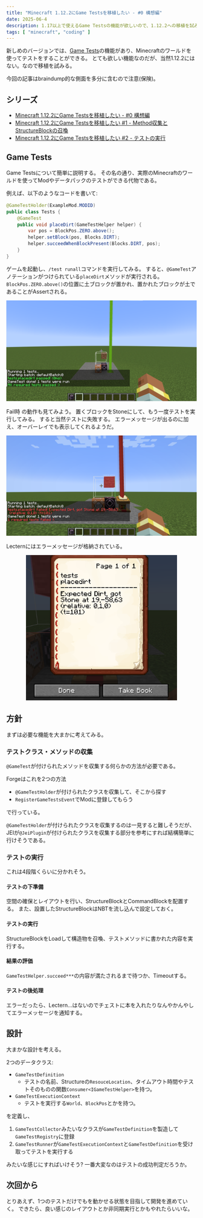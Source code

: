 ```yaml
---
title: "Minecraft 1.12.2にGame Testsを移植したい - #0 構想編"
date: 2025-06-4
description: 1.17以上で使えるGame Testsの機能が欲しいので、1.12.2への移植を試みる
tags: [ "minecraft", "coding" ]
---
```


新しめのバージョンでは、[Game Tests](https://docs.neoforged.net/docs/misc/gametest/)の機能があり、Minecraftのワールドを使ってテストをすることができる。
とても欲しい機能なのだが、当然1.12.2にはない。なので移植を試みる。

今回の記事はbraindump的な側面を多分に含むので注意(保険)。

## シリーズ

- [Minecraft 1.12.2にGame Testsを移植したい - #0 構想編](../0604-mctest-0)
- [Minecraft 1.12.2にGame Testsを移植したい #1 - Method収集とStructureBlockの召喚](../0605-mctest-1)
- [Minecraft 1.12.2にGame Testsを移植したい #2 - テストの実行](../0608-mctest-2)

## Game Tests

Game Testsについて簡単に説明する。
その名の通り、実際のMinecraftのワールドを使ってModやデータパックのテストができる代物である。

例えば、以下のようなコードを書いて:
```java
@GameTestHolder(ExampleMod.MODID)
public class Tests {
    @GameTest
    public void placeDirt(GameTestHelper helper) {
        var pos = BlockPos.ZERO.above();
        helper.setBlock(pos, Blocks.DIRT);
        helper.succeedWhenBlockPresent(Blocks.DIRT, pos);
    }
}
```

ゲームを起動し、`/test runall`コマンドを実行してみる。
すると、`@GameTest`アノテーションがつけられている`placeDirt`メソッドが実行される。
`BlockPos.ZERO.above()`の位置に土ブロックが置かれ、置かれたブロックが土であることがAssertされる。

![test-placedirt-success](./0604-gametests-placedirt-success.png)

Fail時 の動作も見てみよう。
置くブロックをStoneにして、もう一度テストを実行してみる。
すると当然テストに失敗する。
エラーメッセージが出るのに加え、オーバーレイでも表示してくれるようだ。

![test-placedirt-fail](./0604-gametests-placedirt-fail.png)

Lecternにはエラーメッセージが格納されている。

<center>
    <img src="./0604-gametests-placedirt-fail-lectern.png" width="400" alt="test-fail-lectern">
</center>

## 方針

まずは必要な機能を大まかに考えてみる。

### テストクラス・メソッドの収集

`@GameTest`が付けられたメソッドを収集する何らかの方法が必要である。

Forgeはこれを2つの方法

- `@GameTestHolder`が付けられたクラスを収集して、そこから探す
- `RegisterGameTestsEvent`でModに登録してもらう

で行っている。

`@GameTestHolder`が付けられたクラスを収集するのは一見すると難しそうだが、JEIが`@JeiPlugin`が付けられたクラスを収集する部分を参考にすれば結構簡単に行けそうである。

### テストの実行

これは4段階くらいに分かれそう。

#### テストの下準備

空間の確保とレイアウトを行い、StructureBlockとCommandBlockを配置する。
また、設置したStructureBlockはNBTを流し込んで設定しておく。

#### テストの実行

StructureBlockをLoadして構造物を召喚、テストメソッドに書かれた内容を実行する。

#### 結果の評価

`GameTestHelper.succeed***`の内容が満たされるまで待つか、Timeoutする。

#### テストの後処理

エラーだったら、Lectern...はないのでチェストに本を入れたりなんやかんやしてエラーメッセージを通知する。

## 設計

大まかな設計を考える。

2つのデータクラス:
- `GameTestDefinition`
  - テストの名前、Structureの`ResouceLocation`、タイムアウト時間やテストそのものの関数`Consumer<IGameTestHelper>`を持つ。
- `GameTestExecutionContext`
  - テストを実行する`World`、`BlockPos`とかを持つ。
 
を定義し、
1. `GameTestCollector`みたいなクラスが`GameTestDefinition`を製造して`GameTestRegistry`に登録
2. `GameTestRunner`が`GameTestExecutionContext`と`GameTestDefinition`を受け取ってテストを実行する
 
みたいな感じにすればいけそう?
一番大変なのはテストの成功判定だろうか。

## 次回から

とりあえず、1つのテストだけでもを動かせる状態を目指して開発を進めていく。
できたら、良い感じのレイアウトとか非同期実行とかもやれたらいいな。

